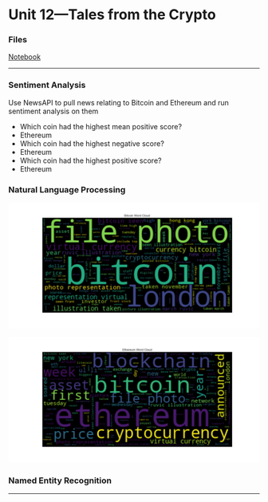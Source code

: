 # Unit 12—Tales from the Crypto

### Files

[Notebook](Code/crypto_sentiment.ipynb)

---

### Sentiment Analysis

Use NewsAPI to pull news relating to Bitcoin and Ethereum and run sentiment analysis on them

- Which coin had the highest mean positive score?
 - Ethereum
- Which coin had the highest negative score?
 - Ethereum
- Which coin had the highest positive score?
 - Ethereum

### Natural Language Processing

![btc-word-cloud.png](Images/btc-word-cloud.png)

![eth-word-cloud.png](Images/eth-word-cloud.png)

### Named Entity Recognition

---